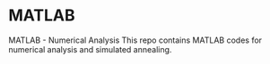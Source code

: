 # MATLAB
MATLAB - Numerical Analysis
This repo contains MATLAB codes for numerical analysis and simulated annealing. 
